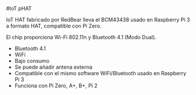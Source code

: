 <!--
---
name: IoT pHAT
class: board
type: iot
formfactor: pHAT
manufacturer: RedBear
description: A Wi-Fi + Bluetooth add-on board for the Pi Zero
url: https://www.kickstarter.com/projects/1991736672/iot-hat-for-raspberry-pi-a-must-have-for-pi-zero
github: https://github.com/redbear/IoT_pHAT
buy: https://redbear.cc/product/rpi/iot-phat.html
image: 'redbear-iot-hat.png'
pincount: 40
eeprom: required
power:
  '1':
  '2':
ground:
  '6':
  '9':
  '14':
  '20':
  '25':
  '30':
  '34':
  '39':
pin:
  '8':
    name: 'BLE TDX'
  '10':
    name: 'BLE RXD'
  '11':
    name: 'BLE RTS'
  '13':
    name: 'WiFi SDIO_D3'
  '15':
    name: 'WiFi SDIO_CLK'
  '16':
    name: 'WiFi SDIO_CMD'
  '18':
    name: 'WiFi SDIO_D0'
  '22':
    name: 'WiFi SDIO_D1'
  '29':
    name: 'BLE BT_RST_N'
  '31':
    name: 'WiFi WL_REG_ON'
  '36':
    name: 'BLE CTS'
  '37':
    name: 'WiFi SDIO_D2'
-->
#IoT pHAT

IoT HAT fabricado por RedBear lleva el BCM43438 usado en Raspberry Pi 3 a formato HAT, compatible con Pi Zero.

El chip proporciona Wi-Fi 802.11n y Bluetooth 4.1 (Modo Dual).

* Bluetooth 4.1
* WiFi
* Bajo consumo
* Se puede añadir antena externa
* Compatible con el mismo software WiFi/Bluetooth usado en Raspberry Pi 3
* Funciona con Pi Zero, A+, B+, Pi 2
